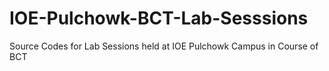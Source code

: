 # IOE-Pulchowk-BCT-Lab-Sesssions
Source Codes for Lab Sessions held at IOE Pulchowk Campus in Course of BCT
